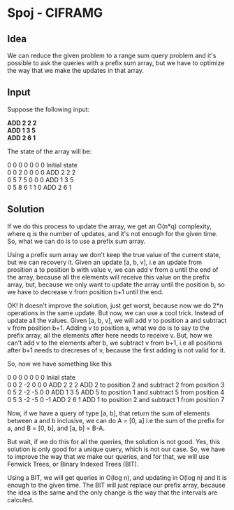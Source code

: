 # Spoj - CIFRAMG

## Idea

We can reduce the given problem to a range sum query problem and it's possible to ask the queries with a prefix sum array, but we have to optimize the way that we make the updates in that array. 

## Input

Suppose the following input:

**ADD 2 2 2** </br>
**ADD 1 3 5** </br>
**ADD 2 6 1** </br>

The state of the array will be:

0 0 0 0 0 0 0					Initial state </br>
0 0 2 0 0 0 0					ADD 2 2 2 </br>
0 5 7 5 0 0 0					ADD 1 3 5 </br>
0 5 8 6 1 1 0					ADD 2 6 1 </br>

## Solution

If we do this process to update the array, we get an O(n*q) complexity, where q is the number of updates, and it's not enough for the given time. So, what we can do is to use a prefix sum array. 

Using a prefix sum array we don't keep the true value of the current state, but we can recovery it. Given an update [a, b, v], i.e an update from prosition a to position b with value v, we can add v from a until the end of the array, because all the elements will receive this value on the prefix array, but, because we only want to update the array until the position b, so we have to decrease v from position b+1 until the end. 

OK! It doesn't improve the solution, just get worst, because now we do 2*n operations in the same update. But now, we can use a cool trick. Instead of update all the values. Given [a, b, v], we will add v to position a and subtract v from position b+1. Adding v to position a, what we do is to say to the prefix array, all the elements after here needs to receive v. But, how we can't add v to the elements after b, we subtract v from b+1, i.e all positions after b+1 needs to drecreses of v, because the first adding is not valid for it. 

So, now we have something like this

0  0  0  0  0  0  0					Iniial state </br>
0  0  2 -2  0  0  0					ADD 2 2 2         ADD 2 to position 2 and subtract 2 from position 3 </br>
0  5  2 -2 -5  0  0 				ADD 1 3 5					ADD 5 to position 1 and subtract 5 from position 4 </br>
0  5  3 -2 -5  0 -1					ADD 2 6 1					ADD 1 to position 2 and subtract 1 from position 7 </br>

Now, if we have a query of type [a, b], that return the sum of elements between a and b inclusive, we can do A = [0, a] i.e the sum of the prefix for a, and B = [0, b], and [a, b] = B-A. 

But wait, if we do this for all the queries, the solution is not good. Yes, this solution is only good for a unique query, which is not our case. So, we have to improve the way that we make our queries, and for that, we will use Fenwick Trees, or Binary Indexed Trees (BIT).

Using a BIT, we will get queries in O(log n), and updating in O(log n) and it is enough to the given time. The BIT will just replace our prefix array, because the idea is the same and the only change is the way that the intervals are calculed. 
